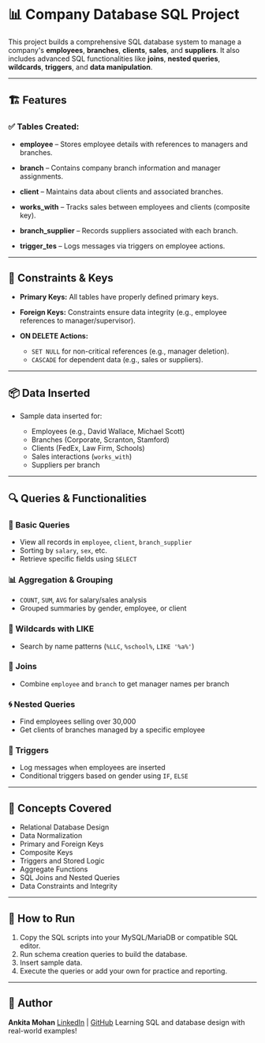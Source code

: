 # 📊 Company Database SQL Project

This project builds a comprehensive SQL database system to manage a company's **employees**, **branches**, **clients**, **sales**, and **suppliers**. It also includes advanced SQL functionalities like **joins**, **nested queries**, **wildcards**, **triggers**, and **data manipulation**.

---

## 🏗️ Features

### ✅ Tables Created:

* **employee** – Stores employee details with references to managers and branches.
* **branch** – Contains company branch information and manager assignments.
* **client** – Maintains data about clients and associated branches.
* **works\_with** – Tracks sales between employees and clients (composite key).
* **branch\_supplier** – Records suppliers associated with each branch.
  
* **trigger\_tes** – Logs messages via triggers on employee actions.

---

## 🔐 Constraints & Keys

* **Primary Keys:** All tables have properly defined primary keys.
* **Foreign Keys:** Constraints ensure data integrity (e.g., employee references to manager/supervisor).
* **ON DELETE Actions:**

  * `SET NULL` for non-critical references (e.g., manager deletion).
  * `CASCADE` for dependent data (e.g., sales or suppliers).

---

## 📦 Data Inserted

* Sample data inserted for:

  * Employees (e.g., David Wallace, Michael Scott)
  * Branches (Corporate, Scranton, Stamford)
  * Clients (FedEx, Law Firm, Schools)
  * Sales interactions (`works_with`)
  * Suppliers per branch

---

## 🔍 Queries & Functionalities

### 🔽 Basic Queries

* View all records in `employee`, `client`, `branch_supplier`
* Sorting by `salary`, `sex`, etc.
* Retrieve specific fields using `SELECT`

### 📊 Aggregation & Grouping

* `COUNT`, `SUM`, `AVG` for salary/sales analysis
* Grouped summaries by gender, employee, or client

### 🧠 Wildcards with LIKE

* Search by name patterns (`%LLC`, `%school%`, `LIKE '%a%'`)

### 🔗 Joins

* Combine `employee` and `branch` to get manager names per branch

### 🌀 Nested Queries

* Find employees selling over 30,000
* Get clients of branches managed by a specific employee

### 🔔 Triggers

* Log messages when employees are inserted
* Conditional triggers based on gender using `IF`, `ELSE`

---

## 🧠 Concepts Covered

* Relational Database Design
* Data Normalization
* Primary and Foreign Keys
* Composite Keys
* Triggers and Stored Logic
* Aggregate Functions
* SQL Joins and Nested Queries
* Data Constraints and Integrity

---

## 🚀 How to Run

1. Copy the SQL scripts into your MySQL/MariaDB or compatible SQL editor.
2. Run schema creation queries to build the database.
3. Insert sample data.
4. Execute the queries or add your own for practice and reporting.

---

## 📝 Author

**Ankita Mohan**
[LinkedIn](https://www.linkedin.com/in/ankita-mohan-524b90229/) | [GitHub](https://github.com/Ankita-Mohan)
Learning SQL and database design with real-world examples!
